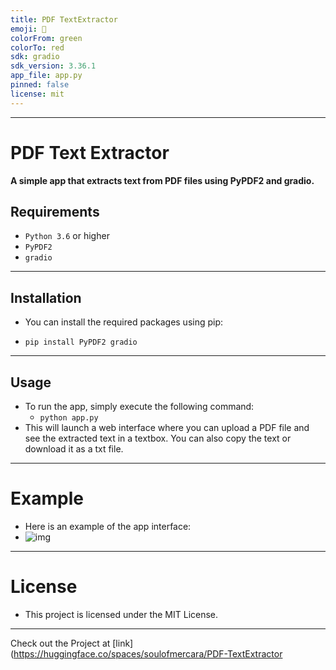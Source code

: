 ```yaml
---
title: PDF TextExtractor
emoji: 🏢
colorFrom: green
colorTo: red
sdk: gradio
sdk_version: 3.36.1
app_file: app.py
pinned: false
license: mit
---
```



---
# PDF Text Extractor
**A simple app that extracts text from PDF files using PyPDF2 and gradio.**

## Requirements
- `Python 3.6` or higher
- `PyPDF2`
- `gradio`
---
## Installation
- You can install the required packages using pip:

- `pip install PyPDF2 gradio`
---
## Usage
- To run the app, simply execute the following command:
  - `python app.py `
- This will launch a web interface where you can upload a PDF file and see the extracted text in a textbox. You can also copy the text or download it as a txt file.
---
# Example
- Here is an example of the app interface:
- ![img]()
---
# License
- This project is licensed under the MIT License.
---
Check out the Project  at [link](https://huggingface.co/spaces/soulofmercara/PDF-TextExtractor
